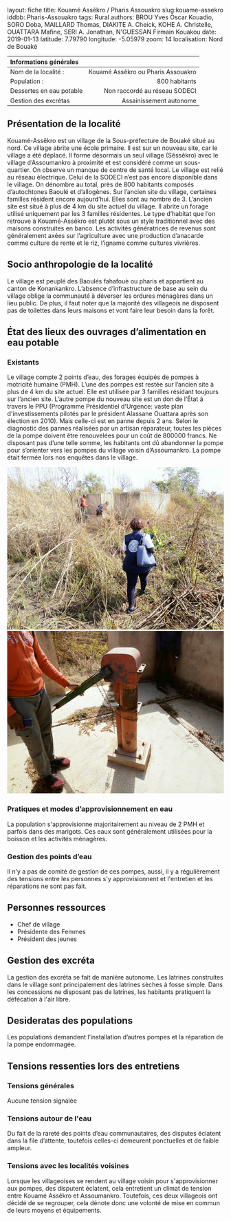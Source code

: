 layout: fiche
title: Kouamé Assêkro / Pharis Assouakro
slug:kouame-assekro
iddbb: Pharis-Assouakro
tags: Rural
authors: BROU Yves Oscar Kouadio, SORO Doba, MAILLARD Thomas, DIAKITE A. Cheick, KOHE A. Christelle, OUATTARA Mafine, SERI A. Jonathan, N'GUESSAN Firmain Kouakou
date: 2019-01-13
latitude:  7.79790
longitude: -5.05979
zoom: 14
localisation: Nord de Bouaké


|Informations générales||
|:--|--:|
| Nom de la localité : | Kouamé Assêkro ou Pharis Assouakro | 
| Population : | 800 habitants | 
| Dessertes en eau potable | Non raccordé au réseau SODECI | 
| Gestion des excrétas | Assainissement autonome | 


## Présentation de la localité
Kouamé-Assêkro est un village de la Sous-préfecture de Bouaké situé au nord. Ce village abrite une école primaire. Il est sur un nouveau site, car le village a été déplacé. Il forme désormais un seul village (Sêssêkro) avec le village d’Assoumankro à proximité et est considéré comme un sous-quartier. On observe un manque de centre de santé local. Le village est relié au réseau électrique. Celui de la SODECI n’est pas encore disponible dans le village. On dénombre au total, près de 800 habitants composés d’autochtones Baoulé et d’allogènes.
Sur l’ancien site du village, certaines familles résident encore aujourd’hui. Elles sont au nombre de 3. L’ancien site est situé à plus de 4 km du site actuel du village. Il abrite un forage utilisé uniquement par les 3 familles résidentes.
Le type d’habitat que l’on retrouve à Kouamé-Assêkro est plutôt sous un style traditionnel avec des maisons construites en banco. 
Les activités génératrices de revenus sont généralement axées sur l’agriculture avec une production d’anacarde comme culture de rente et le riz, l’igname comme cultures vivrières.

## Socio anthropologie de la localité 

Le village est peuplé des Baoulés fahafouè ou pharis et appartient au canton de Konankankro. L’absence d’infrastructure de base au sein du village oblige la communauté à déverser les ordures ménagères dans un lieu public. De plus, il faut noter que la majorité des villageois ne disposent pas de toilettes dans leurs maisons et vont faire leur besoin dans la forêt.

## État des lieux des ouvrages d’alimentation en eau potable

### Existants
Le village compte 2 points d’eau, des forages équipés de pompes à motricité humaine (PMH). L’une des pompes est restée sur l’ancien site à plus de 4 km du site actuel. Elle est utilisée par 3 familles résidant toujours sur l’ancien site. L’autre pompe du nouveau site est un don de l’État à travers le PPU (Programme Présidentiel d'Urgence: vaste plan d'investissements pilotés par le président Alassane Ouattara après son élection en 2010). Mais celle-ci est en panne depuis 2 ans. Selon le diagnostic des pannes réalisées par un artisan réparateur, toutes les pièces de la pompe doivent être renouvelées pour un coût de 800000 francs.  Ne disposant pas d’une telle somme, les habitants ont dû abandonner la pompe pour s’orienter vers les pompes du village voisin d’Assoumankro.
La pompe était fermée lors nos enquêtes dans le village.   


![PMH en panne](images/kouameassekro1.jpg "PMH en panne")
![PMH en panne](images/kouameassekro2.jpg "PMH en panne")

### Pratiques et modes d’approvisionnement en eau

La population s'approvisionne majoritairement au niveau de 2 PMH et parfois dans des marigots. Ces eaux sont généralement utilisées pour la boisson et les activités ménagères. 

### Gestion des points d’eau
Il n’y a pas de comité de gestion de ces pompes, aussi, il y a régulièrement des tensions entre les personnes s'y approvisionnent et l'entretien et les réparations ne sont pas fait.

## Personnes ressources


* Chef de village 
* Présidente des Femmes                                
* Président des jeunes

## Gestion des excréta
La gestion des excréta se fait de manière autonome. Les latrines construites dans le village sont principalement des latrines sèches à fosse simple. Dans les concessions ne disposant pas de latrines, les habitants pratiquent la défécation à l'air libre. 

## Desideratas des populations

Les populations demandent l’installation d’autres pompes et la réparation de la pompe endommagée. 

## Tensions ressenties lors des entretiens

### Tensions générales
Aucune tension signalée

### Tensions autour de l'eau
Du fait de la rareté des points d’eau communautaires, des disputes éclatent dans la file d’attente, toutefois celles-ci demeurent ponctuelles et de faible ampleur.

### Tensions avec les localités voisines

Lorsque les villageoises se rendent au village voisin pour s'approvisionner aux pompes, des disputent éclatent, cela entretient un climat de tension entre Kouamé Assêkro et Assoumankro. Toutefois, ces deux villageois ont décidé de se regrouper, cela dénote donc une volonté de mise en commun de leurs moyens et équipements.

